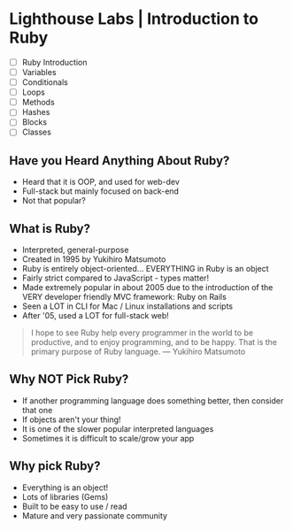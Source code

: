 # Lighthouse Labs | Introduction to Ruby

* [ ] Ruby Introduction
* [ ] Variables
* [ ] Conditionals
* [ ] Loops
* [ ] Methods
* [ ] Hashes
* [ ] Blocks
* [ ] Classes

## Have you Heard Anything About Ruby?

* Heard that it is OOP, and used for web-dev
* Full-stack but mainly focused on back-end
* Not that popular?

## What is Ruby?

* Interpreted, general-purpose
* Created in 1995 by Yukihiro Matsumoto
* Ruby is entirely object-oriented... EVERYTHING in Ruby is an object
* Fairly strict compared to JavaScript - types matter!
* Made extremely popular in about 2005 due to the introduction of the VERY developer friendly MVC framework: Ruby on Rails
* Seen a LOT in CLI for Mac / Linux installations and scripts
* After '05, used a LOT for full-stack web!

> I hope to see Ruby help every programmer in the world to be productive, and to enjoy programming, and to be happy. That is the primary purpose of Ruby language. — Yukihiro Matsumoto

## Why NOT Pick Ruby?

* If another programming language does something better, then consider that one
* If objects aren't your thing!
* It is one of the slower popular interpreted languages
* Sometimes it is difficult to scale/grow your app

## Why pick Ruby?

* Everything is an object!
* Lots of libraries (Gems)
* Built to be easy to use / read
* Mature and very passionate community
